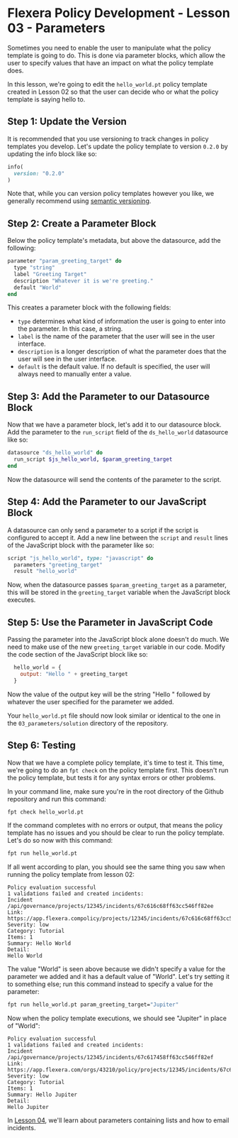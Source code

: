 # Flexera Policy Development - Lesson 03 - Parameters

Sometimes you need to enable the user to manipulate what the policy template is going to do. This is done via parameter blocks, which allow the user to specify values that have an impact on what the policy template does.

In this lesson, we're going to edit the `hello_world.pt` policy template created in Lesson 02 so that the user can decide who or what the policy template is saying hello to.

## Step 1: Update the Version

It is recommended that you use versioning to track changes in policy templates you develop. Let's update the policy template to version `0.2.0` by updating the info block like so:

```ruby
info(
  version: "0.2.0"
)
```

Note that, while you can version policy templates however you like, we generally recommend using [semantic versioning](https://semver.org/).

## Step 2: Create a Parameter Block

Below the policy template's metadata, but above the datasource, add the following:

```ruby
parameter "param_greeting_target" do
  type "string"
  label "Greeting Target"
  description "Whatever it is we're greeting."
  default "World"
end
```

This creates a parameter block with the following fields:

* `type` determines what kind of information the user is going to enter into the parameter. In this case, a string.
* `label` is the name of the parameter that the user will see in the user interface.
* `description` is a longer description of what the parameter does that the user will see in the user interface.
* `default` is the default value. If no default is specified, the user will always need to manually enter a value.

## Step 3: Add the Parameter to our Datasource Block

Now that we have a parameter block, let's add it to our datasource block. Add the parameter to the `run_script` field of the `ds_hello_world` datasource like so:

```ruby
datasource "ds_hello_world" do
  run_script $js_hello_world, $param_greeting_target
end
```

Now the datasource will send the contents of the parameter to the script.

## Step 4: Add the Parameter to our JavaScript Block

A datasource can only send a parameter to a script if the script is configured to accept it. Add a new line between the `script` and `result` lines of the JavaScript block with the parameter like so:

```ruby
script "js_hello_world", type: "javascript" do
  parameters "greeting_target"
  result "hello_world"
```

Now, when the datasource passes `$param_greeting_target` as a parameter, this will be stored in the `greeting_target` variable when the JavaScript block executes.

## Step 5: Use the Parameter in JavaScript Code

Passing the parameter into the JavaScript block alone doesn't do much. We need to make use of the new `greeting_target` variable in our code. Modify the code section of the JavaScript block like so:

```javascript
  hello_world = {
    output: "Hello " + greeting_target
  }
```

Now the value of the output key will be the string "Hello " followed by whatever the user specified for the parameter we added.

Your `hello_world.pt` file should now look similar or identical to the one in the `03_parameters/solution` directory of the repository.

## Step 6: Testing

Now that we have a complete policy template, it's time to test it. This time, we're going to do an `fpt check` on the policy template first. This doesn't run the policy template, but tests it for any syntax errors or other problems.

In your command line, make sure you're in the root directory of the Github repository and run this command:

```bash
fpt check hello_world.pt
```

If the command completes with no errors or output, that means the policy template has no issues and you should be clear to run the policy template. Let's do so now with this command:

```bash
fpt run hello_world.pt
```

If all went according to plan, you should see the same thing you saw when running the policy template from lesson 02:

```text
Policy evaluation successful
1 validations failed and created incidents:
Incident /api/governance/projects/12345/incidents/67c616c68ff63cc546ff82ee
Link: https://app.flexera.compolicy/projects/12345/incidents/67c616c68ff63cc546ff82ee
Severity: low
Category: Tutorial
Items: 1
Summary: Hello World
Detail:
Hello World
```

The value "World" is seen above because we didn't specify a value for the parameter we added and it has a default value of "World". Let's try setting it to something else; run this command instead to specify a value for the parameter:

```bash
fpt run hello_world.pt param_greeting_target="Jupiter"
```

Now when the policy template executions, we should see "Jupiter" in place of "World":

```text
Policy evaluation successful
1 validations failed and created incidents:
Incident /api/governance/projects/12345/incidents/67c617458ff63cc546ff82ef
Link: https://app.flexera.com/orgs/43210/policy/projects/12345/incidents/67c617458ff63cc546ff82ef
Severity: low
Category: Tutorial
Items: 1
Summary: Hello Jupiter
Detail:
Hello Jupiter
```

In [Lesson 04](https://github.com/flexera-public/policy_engine_training/blob/main/04_escalations), we'll learn about parameters containing lists and how to email incidents.
